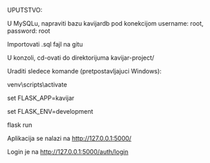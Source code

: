 UPUTSTVO:

U MySQLu, napraviti bazu kavijardb pod konekcijom username: root, password: root

Importovati .sql fajl na gitu

U konzoli, cd-ovati do direktorijuma kavijar-project/

Uraditi sledece komande (pretpostavljajuci Windows):

venv\scripts\activate

set FLASK_APP=kavijar

set FLASK_ENV=development

flask run

Aplikacija se nalazi na http://127.0.0.1:5000/

Login je na http://127.0.0.1:5000/auth/login
